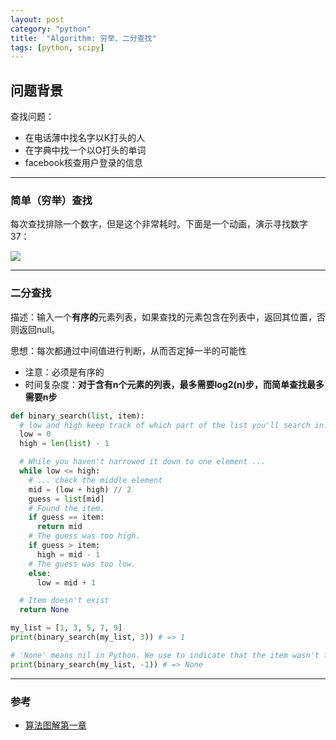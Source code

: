 ```yaml
---
layout: post
category: "python"
title:  "Algorithm: 穷举、二分查找"
tags: [python, scipy]
---
```


## 问题背景

查找问题：

* 在电话薄中找名字以K打头的人
* 在字典中找一个以O打头的单词
* facebook核查用户登录的信息

---

### 简单（穷举）查找

每次查找排除一个数字，但是这个非常耗时。下面是一个动画，演示寻找数字37：

![](https://i.pinimg.com/originals/e2/9a/31/e29a31c78bcc0d07c612adc77acc09a0.gif)

---

### 二分查找

描述：输入一个**有序的**元素列表，如果查找的元素包含在列表中，返回其位置，否则返回null。

思想：每次都通过中间值进行判断，从而否定掉一半的可能性

* 注意：必须是有序的
* 时间复杂度：**对于含有n个元素的列表，最多需要log2(n)步，而简单查找最多需要n步**

```python
def binary_search(list, item):
  # low and high keep track of which part of the list you'll search in.
  low = 0
  high = len(list) - 1

  # While you haven't narrowed it down to one element ...
  while low <= high:
    # ... check the middle element
    mid = (low + high) // 2
    guess = list[mid]
    # Found the item.
    if guess == item:
      return mid
    # The guess was too high.
    if guess > item:
      high = mid - 1
    # The guess was too low.
    else:
      low = mid + 1

  # Item doesn't exist
  return None

my_list = [1, 3, 5, 7, 9]
print(binary_search(my_list, 3)) # => 1

# 'None' means nil in Python. We use to indicate that the item wasn't found.
print(binary_search(my_list, -1)) # => None
```

---

### 参考

* [算法图解第一章](https://github.com/egonSchiele/grokking_algorithms/tree/master/01_introduction_to_algorithms/python)